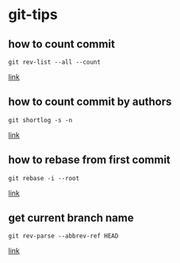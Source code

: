 # git-tips

## how to count commit
```
git rev-list --all --count
```
[link](https://stackoverflow.com/a/4061706)

## how to count commit by authors
```
git shortlog -s -n
```
[link](http://gitready.com/intermediate/2009/01/22/count-your-commits.html)

## how to rebase from first commit
```
git rebase -i --root
```
[link](https://stackoverflow.com/a/2309391)

## get current branch name
```
git rev-parse --abbrev-ref HEAD
```
[link](https://stackoverflow.com/a/12142066)